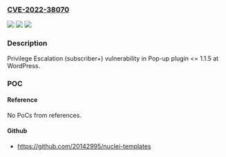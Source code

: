 ### [CVE-2022-38070](https://cve.mitre.org/cgi-bin/cvename.cgi?name=CVE-2022-38070)
![](https://img.shields.io/static/v1?label=Product&message=Pop-up%20(WordPress%20plugin)&color=blue)
![](https://img.shields.io/static/v1?label=Version&message=%3C%3D%201.1.5%3C%3D%201.1.5%20&color=brighgreen)
![](https://img.shields.io/static/v1?label=Vulnerability&message=CWE-264%20Permissions%2C%20Privileges%2C%20and%20Access%20Controls&color=brighgreen)

### Description

Privilege Escalation (subscriber+) vulnerability in Pop-up plugin <= 1.1.5 at WordPress.

### POC

#### Reference
No PoCs from references.

#### Github
- https://github.com/20142995/nuclei-templates

